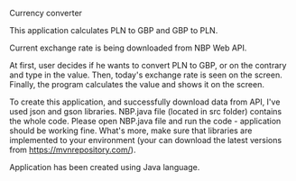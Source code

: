 Currency converter

This application calculates PLN to GBP and GBP to PLN.

Current exchange rate is being downloaded from NBP Web API.

At first, user decides if he wants to convert PLN to GBP, or on the contrary and type in the value.
Then, today's exchange rate is seen on the screen.
Finally, the program calculates the value and shows it on the screen.

To create this application, and successfully download data from API, I've used json and gson libraries.
NBP.java file (located in src folder) contains the whole code. Please open NBP.java file and run the code - application should be working fine.
What's more, make sure that libraries are implemented to your environment (your can download the latest versions from https://mvnrepository.com/).


Application has been created using Java language.
